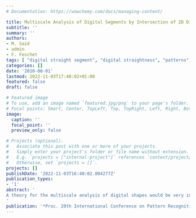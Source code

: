 ```yaml
---
# Documentation: https://wowchemy.com/docs/managing-content/

title: Multiscale Analysis of Digital Segments by Intersection of 2D Digital Lines
subtitle: ''
summary: ''
authors:
- M. Said
- admin
- F. Feschet
tags: [ "digital straight segment", "digital straightness", "patterns", "multiscale analysis" ]
categories: []
date: '2010-08-01'
lastmod: 2022-11-03T17:40:02+01:00
featured: false
draft: false

# Featured image
# To use, add an image named `featured.jpg/png` to your page's folder.
# Focal points: Smart, Center, TopLeft, Top, TopRight, Left, Right, BottomLeft, Bottom, BottomRight.
image:
  caption: ''
  focal_point: ''
  preview_only: false

# Projects (optional).
#   Associate this post with one or more of your projects.
#   Simply enter your project's folder or file name without extension.
#   E.g. `projects = ["internal-project"]` references `content/project/deep-learning/index.md`.
#   Otherwise, set `projects = []`.
projects: []
publishDate: '2022-11-03T16:40:02.004277Z'
publication_types:
- '1'
abstract: '
A theory for the multiscale analysis of digital shapes would be very interesting for the pattern recognition community, giving a digital equivalent of the continuous scale-space theory. We focus here on providing analytical formulae of the multiresolution of Digital Straight Segments (DSS), which is a fundamental tool for describing digital shape contours.
'
publication: '*Proc. 20th International Conference on Pattern Recognition (ICPR2010)*, pp 4097-4100, 2010. IEEE'
---
```

